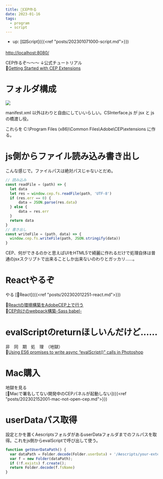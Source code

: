 ```yaml
---
title: 📝CEP作る
date: 2023-01-16
tags:
  - program
  - script
---
```


- up: [⌨️Script]({{<ref "posts/202301071000-script.md">}})

[http://localhost:8080/](http://localhost:8080/)

CEP作るぞ～～～ ↓公式チュートリアル    
📝[Getting Started with CEP Extensions](https://github.com/Adobe-CEP/Getting-Started-guides)  

# フォルダ構成
![](https://raw.githubusercontent.com/Adobe-CEP/Getting-Started-guides/master/.meta/readme-assets/extension-structure.png)  

manifest.xml 以外はわりと自由にしていいらしい。CSInterface.js が jsx と js の橋渡し役。  

これらを C:\Program Files (x86)\Common Files\Adobe\CEP\extensions に作る。

# js側からファイル読み込み書き出し
こんな感じで。ファイルパスは絶対パスじゃないとだめ。  
```javascript
// 読み込み
const readFile = (path) => {
  let data
  let res = window.cep.fs.readFile(path, 'UTF-8')
  if (res.err == 0) {
      data = JSON.parse(res.data)
  } else {
      data = res.err
  }
  return data
}
// 書き出し
const writeFile = (path, data) => {
  window.cep.fs.writeFile(path, JSON.stringify(data))
}
```
  
CEP、何ができるのかと思えばUIをHTML5で綺麗に作れるだけで処理自体は普通のjsxスクリプトで出来ることしか出来ないのわりとガッカリ……。

# Reactやるぞ
やる [📝React]({{<ref "posts/202302012251-react.md">}})  

📝[Reactの環境構築をAdobeCEP上で行う](https://kawano-shuji.com/justdiary/2020/01/20/react%E3%81%AE%E7%92%B0%E5%A2%83%E6%A7%8B%E7%AF%89%E3%82%92adobecep%E4%B8%8A%E3%81%A7%E8%A1%8C%E3%81%86/)  
📝[CEP向けのwebpack構築-Sass babel-](https://kawano-shuji.com/justdiary/2020/09/30/cep%E5%90%91%E3%81%91%E3%81%AEwebpack%E6%A7%8B%E7%AF%89-sass-babel/)  

# evalScriptのreturnほしいんだけど……
非　同　期　処　理　（地獄）  
📝[Using ES6 promises to write async “evalScript()” calls in Photoshop](https://blog.developer.adobe.com/using-es6-promises-to-write-async-evalscript-calls-in-photoshop-2ce40f93bd8b)

# Mac購入
地獄を見る  
[📝Macで署名してない開発中のCEPパネルが起動しない]({{<ref "posts/202302152001-mac-not-open-cep.md">}})  

# userDataパス取得
設定とかを置くAescriptsフォルダがあるuserDataフォルダまでのフルパスを取得。これをjs側からevalScriptで呼び出して使う。
```javascript
function getUserDataPath() {
  var dataPath = Folder.decode(Folder.userData) + '/Aescripts/your-extension-name';
  var f = new Folder(dataPath);
  if (!f.exists) f.create();
  return Folder.decode(f.fsName)
}
```
